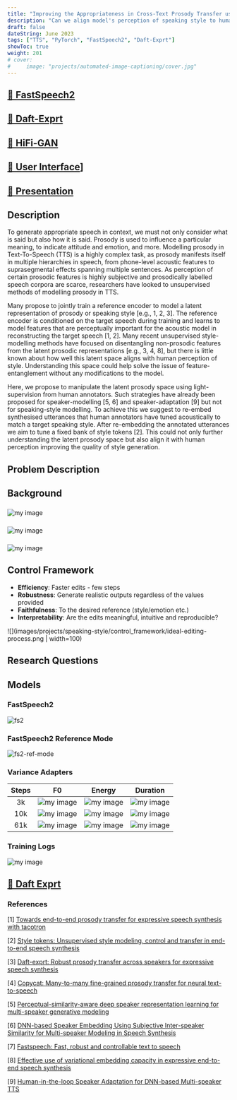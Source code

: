 ```yaml
---
title: "Improving the Appropriateness in Cross-Text Prosody Transfer using Human Supervision"
description: "Can we align model's perception of speaking style to human?"
draft: false
dateString: June 2023
tags: ["TTS", "PyTorch", "FastSpeech2", "Daft-Exprt"]
showToc: true
weight: 201
# cover:
#     image: "projects/automated-image-captioning/cover.jpg"
--- 
```

<!-- dateString: Jan 2021 - May 2021 -->

## [🔗 FastSpeech2](https://github.com/lordzuko/SpeakingStyle)
## [🔗 Daft-Exprt](https://github.com/lordzuko/SpeakingStyle)
## [🔗 HiFi-GAN](https://github.com/lordzuko/SpeakingStyle)
## [🔗 User Interface](https://github.com/lordzuko/SpeakingStyle)]
## [🔗 Presentation](https://docs.google.com/presentation/d/e/2PACX-1vQN45HlKUO69dxy7b_-MzfF56Rz7r9mGDeh6J7by3UN6eI0sw8OtDQDrdVYyqB9pvJuCkPOYbZ3Ce4c/pub?start=false&loop=false&delayms=60000)

## Description
To generate appropriate speech in context, we must not only consider what is said but also how it is said. Prosody is used to influence a particular meaning, to indicate attitude and emotion, and more. Modelling prosody in Text-To-Speech (TTS) is a highly complex task, as prosody manifests itself in multiple hierarchies in speech, from phone-level acoustic features to suprasegmental effects spanning multiple sentences. As perception of certain prosodic features is highly subjective and prosodically labelled speech corpora are scarce, researchers have looked to unsupervised methods of modelling prosody in TTS.

Many propose to jointly train a reference encoder to model a latent representation of prosody or speaking style [e.g., 1, 2, 3]. The reference encoder is conditioned on the target speech during training and learns to model features that are perceptually important for the acoustic model in reconstructing the target speech [1, 2]. Many recent unsupervised style-modelling methods have focused on disentangling non-prosodic features from the latent prosodic representations [e.g., 3, 4, 8], but there is little known about how well this latent space aligns with human perception of style. Understanding this space could help solve the issue of feature-entanglement without any modifications to the model.

Here, we propose to manipulate the latent prosody space using light-supervision from human annotators. Such strategies have already been proposed for speaker-modelling [5, 6] and speaker-adaptation [9] but not for speaking-style modelling. To achieve this we suggest to re-embed synthesised utterances that human annotators have tuned acoustically to match a target speaking style. After re-embedding the annotated utterances we aim to tune a fixed bank of style tokens [2]. This could not only further understanding the latent prosody space but also align it with human perception improving the quality of style generation.

## Problem Description

## Background

###
![my image](images/projects/speaking-style/background/gs.png)
###
![my image](images/projects/speaking-style/background/sa.png)
### 
![my image](images/projects/speaking-style/background/micvae.png)


## Control Framework
* **Efficiency**: Faster edits - few steps
* **Robustness**: Generate realistic outputs regardless of the values provided
* **Faithfulness**: To the desired reference (style/emotion etc.)
* **Interpretability**: Are the edits meaningful, intuitive and reproducible?
<!-- ![my image](images/projects/speaking-style/control_framework/ideal-editing-process.png){height=400px width=500px} -->

![](images/projects/speaking-style/control_framework/ideal-editing-process.png | width=100)
## Research Questions

## Models
### FastSpeech2
![fs2](images/projects/speaking-style/fs2.png)

### FastSpeech2 Reference Mode
![fs2-ref-mode](images/projects/speaking-style/fs2-reference-mode.png)
### Variance Adapters

| Steps |                            F0                             |                           Energy                           |                           Duration                           |
| :---: | :-------------------------------------------------------: | :--------------------------------------------------------: | :----------------------------------------------------------: |
|  3k   | ![my image](images/projects/speaking-style/3k/pitch.png)  | ![my image](images/projects/speaking-style/3k/energy.png)  | ![my image](images/projects/speaking-style/3k/duration.png)  |
|  10k  | ![my image](images/projects/speaking-style/10k/pitch.png) | ![my image](images/projects/speaking-style/10k/energy.png) | ![my image](images/projects/speaking-style/10k/duration.png) |
|  61k  | ![my image](images/projects/speaking-style/61k/pitch.png) | ![my image](images/projects/speaking-style/61k/energy.png) | ![my image](images/projects/speaking-style/61k/duration.png) |


### Training Logs

![my image](images/projects/speaking-style/training_log.png)

## [🔗 Daft Exprt](https://arxiv.org/pdf/2108.02271.pdf)

### References

[1] [Towards end-to-end prosody transfer for expressive speech synthesis with tacotron](http://proceedings.mlr.press/v80/skerry-ryan18a.html)

[2] [Style tokens: Unsupervised style modeling, control and transfer in end-to-end speech synthesis](http://proceedings.mlr.press/v80/wang18h.html?ref=https://githubhelp.com)

[3] [Daft-exprt: Robust prosody transfer across speakers for expressive speech synthesis](https://arxiv.org/abs/2108.02271)

[4] [Copycat: Many-to-many fine-grained prosody transfer for neural text-to-speech](https://arxiv.org/abs/2004.14617)

[5] [Perceptual-similarity-aware deep speaker representation learning for multi-speaker generative modeling](https://ieeexplore.ieee.org/iel7/6570655/9289074/09354556.pdf)

[6] [DNN-based Speaker Embedding Using Subjective Inter-speaker Similarity for Multi-speaker Modeling in Speech Synthesis](https://arxiv.org/pdf/1907.08294)

[7] [Fastspeech: Fast, robust and controllable text to speech](https://proceedings.neurips.cc/paper/2019/hash/f63f65b503e22cb970527f23c9ad7db1-Abstract.html)

[8] [Effective use of variational embedding capacity in expressive end-to-end speech synthesis](https://arxiv.org/abs/1906.03402)

[9] [Human-in-the-loop Speaker Adaptation for DNN-based Multi-speaker TTS](https://arxiv.org/abs/2206.10256)